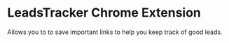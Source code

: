 # LeadsTracker Chrome Extension
Allows you to to save important links to help you keep track of good leads.
